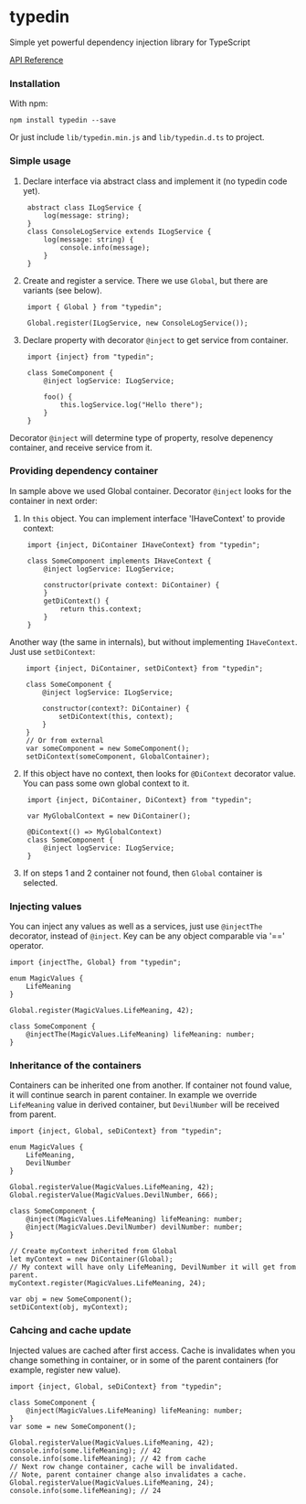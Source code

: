 # typedin
Simple yet powerful dependency injection library for TypeScript

[API Reference](https://pfight.github.io/typedin/)

### Installation

With npm:

    npm install typedin --save

Or just include `lib/typedin.min.js` and `lib/typedin.d.ts` to project.

### Simple usage

1) Declare interface via abstract class and implement it (no typedin code yet).

        abstract class ILogService {
            log(message: string);
        }
        class ConsoleLogService extends ILogService {
            log(message: string) {
                console.info(message);
            }
        }

2) Create and register a service. There we use `Global`, but there are variants (see below).

        import { Global } from "typedin";

        Global.register(ILogService, new ConsoleLogService());

3) Declare property with decorator `@inject` to get service from container. 

        import {inject} from "typedin";

        class SomeComponent {
            @inject logService: ILogService;

		    foo() {
			    this.logService.log("Hello there");
		    }
        }

Decorator `@inject` will determine type of property, resolve depenency container, and receive service from it.


### Providing dependency container

In sample above we used Global container. Decorator `@inject` looks for the container in next order:

1. In `this` object. You can implement interface 'IHaveContext' to provide context:

        import {inject, DiContainer IHaveContext} from "typedin";

        class SomeComponent implements IHaveContext {  
            @inject logService: ILogService;
      
            constructor(private context: DiContainer) {
            }        
            getDiContext() {
                return this.context;
            }
        }

Another way (the same in internals), but without implementing `IHaveContext`. Just use `setDiContext`:

        import {inject, DiContainer, setDiContext} from "typedin";

        class SomeComponent {
            @inject logService: ILogService;
  
            constructor(context?: DiContainer) {
                setDiContext(this, context);
            }
        }
        // Or from external
        var someComponent = new SomeComponent();
        setDiContext(someComponent, GlobalContainer);

2. If this object have no context, then looks for `@DiContext` decorator value. You can pass some own global context to it.
    
        import {inject, DiContainer, DiContext} from "typedin";

        var MyGlobalContext = new DiContainer();

        @DiContext(() => MyGlobalContext)
        class SomeComponent {
            @inject logService: ILogService;
        }

3. If on steps 1 and 2 container not found, then `Global` container is selected.


### Injecting values

You can inject any values as well as a services, just use `@injectThe` decorator, instead of `@inject`. Key can be any object comparable via '==' operator. 

    import {injectThe, Global} from "typedin";

    enum MagicValues {
        LifeMeaning
    }

    Global.register(MagicValues.LifeMeaning, 42);
    
    class SomeComponent {
        @injectThe(MagicValues.LifeMeaning) lifeMeaning: number;
    }


### Inheritance of the containers

Containers can be inherited one from another. If container not found value, it will continue search in parent container. In example we override `LifeMeaning` value in derived container, but `DevilNumber` will be received from parent.


    import {inject, Global, seDiContext} from "typedin";

    enum MagicValues {
        LifeMeaning,
        DevilNumber
    }

    Global.registerValue(MagicValues.LifeMeaning, 42);
    Global.registerValue(MagicValues.DevilNumber, 666);
    
    class SomeComponent {
        @inject(MagicValues.LifeMeaning) lifeMeaning: number;
        @inject(MagicValues.DevilNumber) devilNumber: number;
    }

    // Create myContext inherited from Global
    let myContext = new DiContainer(Global);
    // My context will have only LifeMeaning, DevilNumber it will get from parent.
    myContext.register(MagicValues.LifeMeaning, 24);
    
    var obj = new SomeComponent();
    setDiContext(obj, myContext);


### Cahcing and cache update

Injected values are cached after first access. Cache is invalidates when you change something in container, or in some of the parent containers (for example, register new value).

    import {inject, Global, seDiContext} from "typedin";

    class SomeComponent {
        @inject(MagicValues.LifeMeaning) lifeMeaning: number;
    }
    var some = new SomeComponent();
    
    Global.registerValue(MagicValues.LifeMeaning, 42);
    console.info(some.lifeMeaning); // 42
    console.info(some.lifeMeaning); // 42 from cache
    // Next row change container, cache will be invalidated. 
    // Note, parent container change also invalidates a cache.
    Global.registerValue(MagicValues.LifeMeaning, 24); 
    console.info(some.lifeMeaning); // 24